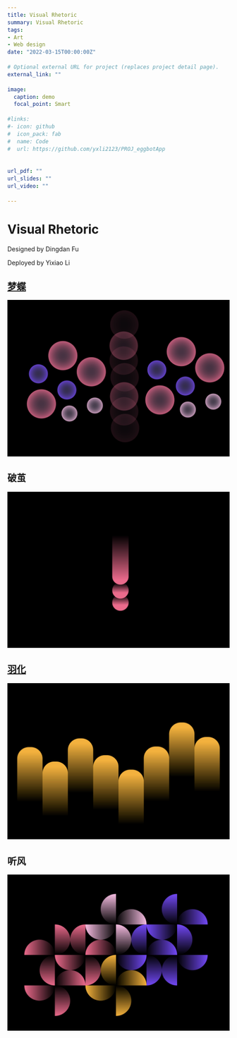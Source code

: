 ```yaml
---
title: Visual Rhetoric
summary: Visual Rhetoric
tags:
- Art
- Web design 
date: "2022-03-15T00:00:00Z"

# Optional external URL for project (replaces project detail page).
external_link: ""

image:
  caption: demo
  focal_point: Smart

#links:
#- icon: github
#  icon_pack: fab
#  name: Code
#  url: https://github.com/yxli2123/PROJ_eggbotApp


url_pdf: ""
url_slides: ""
url_video: ""

---
```


# Visual Rhetoric

Designed by Dingdan Fu

Deployed by Yixiao Li

## [梦蝶](./0/index.html)

![image-20220329154344346](./mengdie.png)

## 破茧

![image-20220329154659936](./podie.png)

## [羽化](./1/index.html)

![image-20220329154920333](./yuhua.png)

## 听风

![image-20220329155004951](./tingfeng.png)

